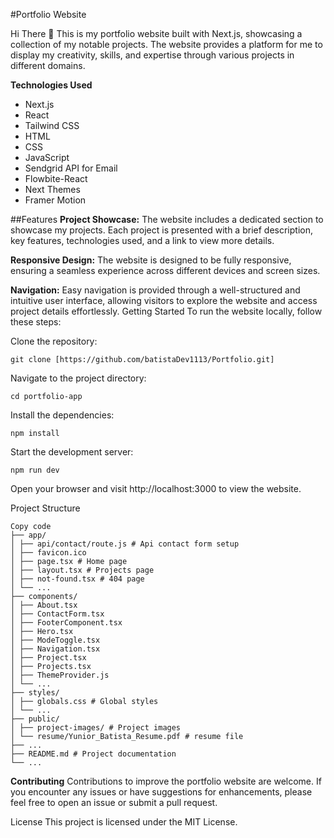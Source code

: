 #Portfolio Website

Hi There 👋
This is my portfolio website built with Next.js, showcasing a collection of my notable projects. The website provides a platform for me to display my creativity, skills, and expertise through various projects in different domains.

**Technologies Used**

<ul>
<li>Next.js</li>
<li>React</li>
<li>Tailwind CSS</li>
<li>HTML</li>
<li>CSS</li>
<li>JavaScript</li>
<li>Sendgrid API for Email</li>
<li>Flowbite-React</li>
<li>Next Themes</li>
<li>Framer Motion</li>
</ul>

##Features
**Project Showcase:** The website includes a dedicated section to showcase my projects. Each project is presented with a brief description, key features, technologies used, and a link to view more details.

**Responsive Design:** The website is designed to be fully responsive, ensuring a seamless experience across different devices and screen sizes.

**Navigation:** Easy navigation is provided through a well-structured and intuitive user interface, allowing visitors to explore the website and access project details effortlessly.
Getting Started
To run the website locally, follow these steps:

Clone the repository:

```console
git clone [https://github.com/batistaDev1113/Portfolio.git]
```

</span>

Navigate to the project directory:

```console
cd portfolio-app
```

Install the dependencies:

```console
npm install
```

Start the development server:

```console
npm run dev
```

Open your browser and visit http://localhost:3000 to view the website.

Project Structure

```console
Copy code
├── app/
│ ├── api/contact/route.js # Api contact form setup
│ ├── favicon.ico
│ ├── page.tsx # Home page
│ ├── layout.tsx # Projects page
│ ├── not-found.tsx # 404 page
│ └── ...
├── components/
│ ├── About.tsx
│ ├── ContactForm.tsx
│ ├── FooterComponent.tsx
│ ├── Hero.tsx
│ ├── ModeToggle.tsx
│ ├── Navigation.tsx
│ ├── Project.tsx
│ ├── Projects.tsx
│ ├── ThemeProvider.js
│ └── ...
├── styles/
│ ├── globals.css # Global styles
│ └── ...
├── public/
│ ├── project-images/ # Project images
│ └── resume/Yunior_Batista_Resume.pdf # resume file
├── ...
├── README.md # Project documentation
└── ...
```

**Contributing**
Contributions to improve the portfolio website are welcome. If you encounter any issues or have suggestions for enhancements, please feel free to open an issue or submit a pull request.

License
This project is licensed under the MIT License.
